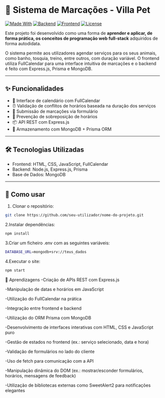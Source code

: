 # 📅 Sistema de Marcações - Villa Pet

[![Made With](https://img.shields.io/badge/feito%20com-JavaScript-blue)](https://developer.mozilla.org/pt-PT/docs/Web/JavaScript)
[![Backend](https://img.shields.io/badge/backend-Node.js-green)](https://nodejs.org/)
[![Frontend](https://img.shields.io/badge/frontend-FullCalendar-orange)](https://fullcalendar.io/)
[![License](https://img.shields.io/badge/licen%C3%A7a-MIT-blueviolet)](LICENSE)

Este projeto foi desenvolvido como uma forma de **aprender e aplicar, de forma prática, os conceitos de programação web full-stack** adquiridos de forma autodidata.

O sistema permite aos utilizadores agendar serviços para os seus animais, como banho, tosquia, treino, entre outros, com duração variável. O frontend utiliza FullCalendar para uma interface intuitiva de marcações e o backend é feito com Express.js, Prisma e MongoDB.

---

## ✨ Funcionalidades

- 📆 Interface de calendário com FullCalendar
- ⏰ Validação de conflitos de horários baseada na duração dos serviços
- 📩 Submissão de marcações via formulário
- 🚫 Prevenção de sobreposição de horários
- 📦 API REST com Express.js
- 🧠 Armazenamento com MongoDB + Prisma ORM

---

## 🛠️ Tecnologias Utilizadas

- Frontend: HTML, CSS, JavaScript, FullCalendar
- Backend: Node.js, Express.js, Prisma
- Base de Dados: MongoDB

---

## 🚀 Como usar

1. Clonar o repositório:
```bash
git clone https://github.com/seu-utilizador/nome-do-projeto.git
```

2.Instalar dependências:
```bash
npm install
```
3.Criar um ficheiro .env com as seguintes variáveis:
```bash
DATABASE_URL=mongodb+srv://teus_dados

```
4.Executar o site:
```bash
npm start 
```
🧪 Aprendizagens
-Criação de APIs REST com Express.js

-Manipulação de datas e horários em JavaScript

-Utilização do FullCalendar na prática

-Integração entre frontend e backend

-Utilização do ORM Prisma com MongoDB

-Desenvolvimento de interfaces interativas com HTML, CSS e JavaScript puro

-Gestão de estados no frontend (ex.: serviço selecionado, data e hora)

-Validação de formulários no lado do cliente

-Uso de fetch para comunicação com a API

-Manipulação dinâmica do DOM (ex.: mostrar/esconder formulários, horários, mensagens de feedback)

-Utilização de bibliotecas externas como SweetAlert2 para notificações elegantes

